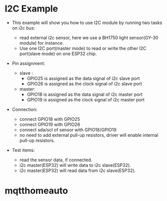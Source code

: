 # I2C Example

 
* This example will show you how to use I2C module by running two tasks on i2c bus:
 
    * read external i2c sensor, here we use a BH1750 light sensor(GY-30 module) for instance.
    * Use one I2C port(master mode) to read or write the other I2C port(slave mode) on one ESP32 chip.
 
* Pin assignment:
 
    * slave :
        * GPIO25 is assigned as the data signal of i2c slave port
        * GPIO26 is assigned as the clock signal of i2c slave port
    * master:
        * GPIO18 is assigned as the data signal of i2c master port
        * GPIO19 is assigned as the clock signal of i2c master port
 
* Connection:
 
    * connect GPIO18 with GPIO25
    * connect GPIO19 with GPIO26
    * connect sda/scl of sensor with GPIO18/GPIO19
    * no need to add external pull-up resistors, driver will enable internal pull-up resistors.
 
* Test items:
 
    * read the sensor data, if connected.
    * i2c master(ESP32) will write data to i2c slave(ESP32).
    * i2c master(ESP32) will read data from i2c slave(ESP32).
# mqtthomeauto
